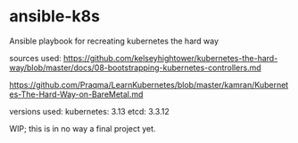 # ansible-k8s
Ansible playbook for recreating kubernetes the hard way

sources used:
https://github.com/kelseyhightower/kubernetes-the-hard-way/blob/master/docs/08-bootstrapping-kubernetes-controllers.md

https://github.com/Praqma/LearnKubernetes/blob/master/kamran/Kubernetes-The-Hard-Way-on-BareMetal.md

versions used:
kubernetes: 3.13
etcd:       3.3.12

WIP; this is in no way a final project yet.
